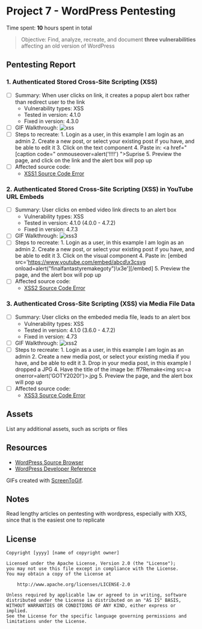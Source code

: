 # Project 7 - WordPress Pentesting

Time spent: **10** hours spent in total

> Objective: Find, analyze, recreate, and document **three vulnerabilities** affecting an old version of WordPress

## Pentesting Report

### 1. Authenticated Stored Cross-Site Scripting (XSS)
  - [ ] Summary: When user clicks on link, it creates a popup alert box rather than redirect user to the link
    - Vulnerability types: XSS
    - Tested in version: 4.1.0
    - Fixed in version: 4.3.0
  - [ ] GIF Walkthrough: ![xss](https://user-images.githubusercontent.com/43329669/98197513-f408c100-1ef4-11eb-8f38-457bada8095d.gif)
  - [ ] Steps to recreate: 
                           1. Login as a user, in this example I am login as an admin 
                           2. Create a new post, or select your existing post if you have, and be able to edit it
                           3. Click on the text component 
                           4. Paste in: <a href="[caption code=" onmouseover=alert('!!!!')  ">Suprise</a>
                           5. Preview the page, and click on the link and the alert box will pop up
  - [ ] Affected source code:
    - [XSS1 Source Code Error](https://core.trac.wordpress.org/changeset/33359)
### 2. Authenticated Stored Cross-Site Scripting (XSS) in YouTube URL Embeds
  - [ ] Summary: User clicks on embed video link directs to an alert box
    - Vulnerability types: XSS
    - Tested in version: 4.1.0 (4.0.0 - 4.7.2)
    - Fixed in version: 4.7.3
  - [ ] GIF Walkthrough: ![xss3](https://user-images.githubusercontent.com/43329669/98197601-17cc0700-1ef5-11eb-9607-2aae59c08478.gif)
  - [ ] Steps to recreate: 
                           1. Login as a user, in this example I am login as an admin 
                           2. Create a new post, or select your existing post if you have, and be able to edit it
                           3. Click on the visual component 
                           4. Paste in: [embed src='https://www.youtube.com/embed/abcd\x3csvg onload=alert("finalfantastyremakegoty")\x3e'][/embed]
                           5. Preview the page, and the alert box will pop up
  - [ ] Affected source code:
    - [XSS2 Source Code Error](https://github.com/WordPress/WordPress/commit/419c8d97ce8df7d5004ee0b566bc5e095f0a6ca8)
### 3. Authenticated Cross-Site Scripting (XSS) via Media File Data
  - [ ] Summary: User clicks on the embeded media file, leads to an alert box
    - Vulnerability types: XSS
    - Tested in version: 4.1.0 (3.6.0 - 4.7.2)
    - Fixed in version: 4.73
  - [ ] GIF Walkthrough: ![xss2](https://user-images.githubusercontent.com/43329669/98197553-0420a080-1ef5-11eb-846f-5a1235480e3f.gif)
  - [ ] Steps to recreate: 
                           1. Login as a user, in this example I am login as an admin 
                           2. Create a new media post, or select your existing media if you have, and be able to edit it
                           3. Drop in your media post, in this example I dropped a JPG 
                           4. Have the title of the image be: ff7Remake<img src=a onerror=alert('GOTY2020!')>.jpg
                           5. Preview the page, and the alert box will pop up
  - [ ] Affected source code:
    - [XSS3 Source Code Error](https://core.trac.wordpress.org/browser/branches/4.2/src/wp-admin/media-upload.php)

## Assets

List any additional assets, such as scripts or files

## Resources

- [WordPress Source Browser](https://core.trac.wordpress.org/browser/)
- [WordPress Developer Reference](https://developer.wordpress.org/reference/)

GIFs created with [ScreenToGif](https://www.screentogif.com/).

## Notes

Read lengthy articles on pentesting with wordpress, especially with XXS, since that is the easiest one to replicate
## License

    Copyright [yyyy] [name of copyright owner]

    Licensed under the Apache License, Version 2.0 (the "License");
    you may not use this file except in compliance with the License.
    You may obtain a copy of the License at

        http://www.apache.org/licenses/LICENSE-2.0

    Unless required by applicable law or agreed to in writing, software
    distributed under the License is distributed on an "AS IS" BASIS,
    WITHOUT WARRANTIES OR CONDITIONS OF ANY KIND, either express or implied.
    See the License for the specific language governing permissions and
    limitations under the License.
